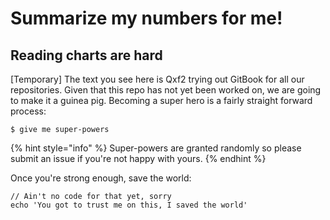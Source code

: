 # Summarize my numbers for me!

## Reading charts are hard

\[Temporary\] The text you see here is Qxf2 trying out GitBook for all our repositories. Given that this repo has not yet been worked on, we are going to make it a guinea pig. Becoming a super hero is a fairly straight forward process:

```
$ give me super-powers
```

{% hint style="info" %}
 Super-powers are granted randomly so please submit an issue if you're not happy with yours.
{% endhint %}

Once you're strong enough, save the world:

```
// Ain't no code for that yet, sorry
echo 'You got to trust me on this, I saved the world'
```



